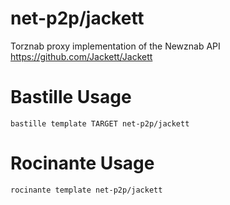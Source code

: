 # net-p2p/jackett
Torznab proxy implementation of the Newznab API
https://github.com/Jackett/Jackett

# Bastille Usage
```shell
bastille template TARGET net-p2p/jackett
```

# Rocinante Usage
```shell
rocinante template net-p2p/jackett
```
